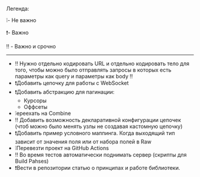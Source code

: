 Легенда:

❕- Не важно

❗️- Важно

‼️ - Важно и срочно

---

- ‼️ Нужно отдельно кодировать URL и отдельно кодировать тело для того, чтобы можно было отправлять запросы в которых есть параметры как query и параметры как body ‼️
- ❗️Добавить цепочку для работы с WebSocket
- ❗️Добавить абстракцию для пагинации:
    - Курсоры
    - Оффсеты
- ❕ереехать на Combine
- ‼️ Добавить возможность декларативной конфигурации цепочек (чтоб можно было менять узлы не создавая кастомную цепочку)
- ❗️Добавить пример условного маппинга. Когда выходящий тип зависит от значения поля или от набора полей в Raw
- ❕Перевезти проект на GitHub Actions
- ‼️ Во время тестов автоматически поднимать сервер (скрипты для Build Pahses)
- ❗️Вести в репозитории статью о принципах и работе библиотеки.